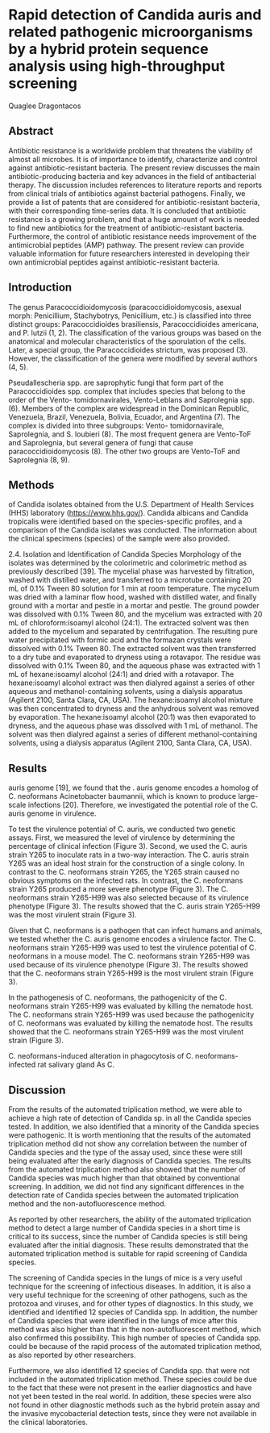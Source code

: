 # Rapid detection of Candida auris and related pathogenic microorganisms by a hybrid protein sequence analysis using high-throughput screening
Quaglee Dragontacos


## Abstract
Antibiotic resistance is a worldwide problem that threatens the viability of almost all microbes. It is of importance to identify, characterize and control against antibiotic-resistant bacteria. The present review discusses the main antibiotic-producing bacteria and key advances in the field of antibacterial therapy. The discussion includes references to literature reports and reports from clinical trials of antibiotics against bacterial pathogens. Finally, we provide a list of patents that are considered for antibiotic-resistant bacteria, with their corresponding time-series data. It is concluded that antibiotic resistance is a growing problem, and that a huge amount of work is needed to find new antibiotics for the treatment of antibiotic-resistant bacteria. Furthermore, the control of antibiotic resistance needs improvement of the antimicrobial peptides (AMP) pathway. The present review can provide valuable information for future researchers interested in developing their own antimicrobial peptides against antibiotic-resistant bacteria.


## Introduction
The genus Paracoccidioidomycosis (paracoccidioidomycosis, asexual morph: Penicillium, Stachybotrys, Penicillium, etc.) is classified into three distinct groups: Paracoccidioides brasiliensis, Paracoccidioides americana, and P. lutzii (1, 2). The classification of the various groups was based on the anatomical and molecular characteristics of the sporulation of the cells. Later, a special group, the Paracoccidioides strictum, was proposed (3). However, the classification of the genera were modified by several authors (4, 5).

Pseudallescheria spp. are saprophytic fungi that form part of the Paracoccidioides spp. complex that includes species that belong to the order of the Vento- tomidornavirales, Vento-Leblans and Saprolegnia spp. (6). Members of the complex are widespread in the Dominican Republic, Venezuela, Brazil, Venezuela, Bolivia, Ecuador, and Argentina (7). The complex is divided into three subgroups: Vento- tomidornavirale, Saprolegnia, and S. loubieri (8). The most frequent genera are Vento-ToF and Saprolegnia, but several genera of fungi that cause paracoccidioidomycosis (8). The other two groups are Vento-ToF and Saprolegnia (8, 9).


## Methods
 of Candida isolates obtained from the U.S. Department of Health Services (HHS) laboratory (https://www.hhs.gov/). Candida albicans and Candida tropicalis were identified based on the species-specific profiles, and a comparison of the Candida isolates was conducted. The information about the clinical specimens (species) of the sample were also provided.

2.4. Isolation and Identification of Candida Species
Morphology of the isolates was determined by the colorimetric and colorimetric method as previously described [39]. The mycelial phase was harvested by filtration, washed with distilled water, and transferred to a microtube containing 20 mL of 0.1% Tween 80 solution for 1 min at room temperature. The mycelium was dried with a laminar flow hood, washed with distilled water, and finally ground with a mortar and pestle in a mortar and pestle. The ground powder was dissolved with 0.1% Tween 80, and the mycelium was extracted with 20 mL of chloroform:isoamyl alcohol (24:1). The extracted solvent was then added to the mycelium and separated by centrifugation. The resulting pure water precipitated with formic acid and the formazan crystals were dissolved with 0.1% Tween 80. The extracted solvent was then transferred to a dry tube and evaporated to dryness using a rotavapor. The residue was dissolved with 0.1% Tween 80, and the aqueous phase was extracted with 1 mL of hexane:isoamyl alcohol (24:1) and dried with a rotavapor. The hexane:isoamyl alcohol extract was then dialyred against a series of other aqueous and methanol-containing solvents, using a dialysis apparatus (Agilent 2100, Santa Clara, CA, USA). The hexane:isoamyl alcohol mixture was then concentrated to dryness and the anhydrous solvent was removed by evaporation. The hexane:isoamyl alcohol (20:1) was then evaporated to dryness, and the aqueous phase was dissolved with 1 mL of methanol. The solvent was then dialyred against a series of different methanol-containing solvents, using a dialysis apparatus (Agilent 2100, Santa Clara, CA, USA).


## Results
auris genome [19], we found that the . auris genome encodes a homolog of C. neoformans Acinetobacter baumannii, which is known to produce large-scale infections [20]. Therefore, we investigated the potential role of the C. auris genome in virulence.

To test the virulence potential of C. auris, we conducted two genetic assays. First, we measured the level of virulence by determining the percentage of clinical infection (Figure 3). Second, we used the C. auris strain Y265 to inoculate rats in a two-way interaction. The C. auris strain Y265 was an ideal host strain for the construction of a single colony. In contrast to the C. neoformans strain Y265, the Y265 strain caused no obvious symptoms on the infected rats. In contrast, the C. neoformans strain Y265 produced a more severe phenotype (Figure 3). The C. neoformans strain Y265-H99 was also selected because of its virulence phenotype (Figure 3). The results showed that the C. auris strain Y265-H99 was the most virulent strain (Figure 3).

Given that C. neoformans is a pathogen that can infect humans and animals, we tested whether the C. auris genome encodes a virulence factor. The C. neoformans strain Y265-H99 was used to test the virulence potential of C. neoformans in a mouse model. The C. neoformans strain Y265-H99 was used because of its virulence phenotype (Figure 3). The results showed that the C. neoformans strain Y265-H99 is the most virulent strain (Figure 3).

In the pathogenesis of C. neoformans, the pathogenicity of the C. neoformans strain Y265-H99 was evaluated by killing the nematode host. The C. neoformans strain Y265-H99 was used because the pathogenicity of C. neoformans was evaluated by killing the nematode host. The results showed that the C. neoformans strain Y265-H99 was the most virulent strain (Figure 3).

C. neoformans-induced alteration in phagocytosis of C. neoformans-infected rat salivary gland
As C.


## Discussion

From the results of the automated triplication method, we were able to achieve a high rate of detection of Candida sp. in all the Candida species tested. In addition, we also identified that a minority of the Candida species were pathogenic. It is worth mentioning that the results of the automated triplication method did not show any correlation between the number of Candida species and the type of the assay used, since these were still being evaluated after the early diagnosis of Candida species. The results from the automated triplication method also showed that the number of Candida species was much higher than that obtained by conventional screening. In addition, we did not find any significant differences in the detection rate of Candida species between the automated triplication method and the non-autofluorescence method.

As reported by other researchers, the ability of the automated triplication method to detect a large number of Candida species in a short time is critical to its success, since the number of Candida species is still being evaluated after the initial diagnosis. These results demonstrated that the automated triplication method is suitable for rapid screening of Candida species.

The screening of Candida species in the lungs of mice is a very useful technique for the screening of infectious diseases. In addition, it is also a very useful technique for the screening of other pathogens, such as the protozoa and viruses, and for other types of diagnostics. In this study, we identified and identified 12 species of Candida spp. In addition, the number of Candida species that were identified in the lungs of mice after this method was also higher than that in the non-autofluorescent method, which also confirmed this possibility. This high number of species of Candida spp. could be because of the rapid process of the automated triplication method, as also reported by other researchers.

Furthermore, we also identified 12 species of Candida spp. that were not included in the automated triplication method. These species could be due to the fact that these were not present in the earlier diagnostics and have not yet been tested in the real world. In addition, these species were also not found in other diagnostic methods such as the hybrid protein assay and the invasive mycobacterial detection tests, since they were not available in the clinical laboratories.
